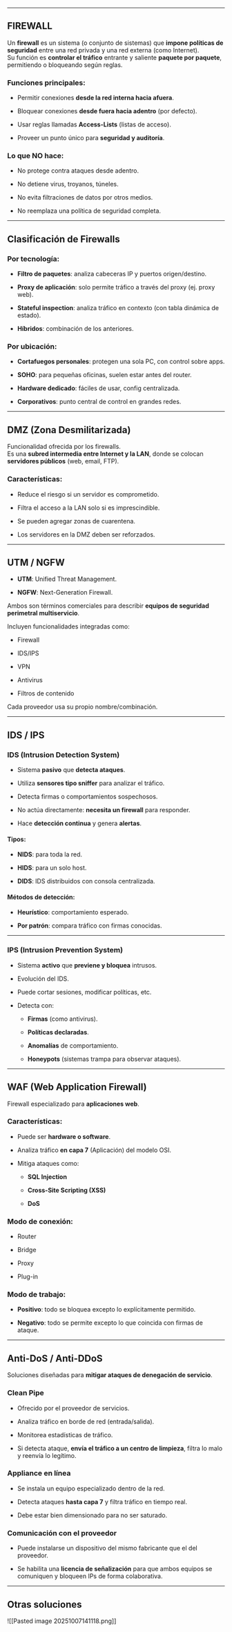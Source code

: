 -- -
## **FIREWALL**

Un **firewall** es un sistema (o conjunto de sistemas) que **impone políticas de seguridad** entre una red privada y una red externa (como Internet).  
Su función es **controlar el tráfico** entrante y saliente **paquete por paquete**, permitiendo o bloqueando según reglas.

### Funciones principales:

- Permitir conexiones **desde la red interna hacia afuera**.
    
- Bloquear conexiones **desde fuera hacia adentro** (por defecto).
    
- Usar reglas llamadas **Access-Lists** (listas de acceso).
    
- Proveer un punto único para **seguridad y auditoría**.
    

### Lo que **NO** hace:

- No protege contra ataques desde adentro.
    
- No detiene virus, troyanos, túneles.
    
- No evita filtraciones de datos por otros medios.
    
- No reemplaza una política de seguridad completa.
    

---

## **Clasificación de Firewalls**

### Por tecnología:

- **Filtro de paquetes**: analiza cabeceras IP y puertos origen/destino.
    
- **Proxy de aplicación**: solo permite tráfico a través del proxy (ej. proxy web).
    
- **Stateful inspection**: analiza tráfico en contexto (con tabla dinámica de estado).
    
- **Híbridos**: combinación de los anteriores.
    

### Por ubicación:

- **Cortafuegos personales**: protegen una sola PC, con control sobre apps.
    
- **SOHO**: para pequeñas oficinas, suelen estar antes del router.
    
- **Hardware dedicado**: fáciles de usar, config centralizada.
    
- **Corporativos**: punto central de control en grandes redes.
    

---

## **DMZ (Zona Desmilitarizada)**

Funcionalidad ofrecida por los firewalls.  
Es una **subred intermedia entre Internet y la LAN**, donde se colocan **servidores públicos** (web, email, FTP).

### Características:

- Reduce el riesgo si un servidor es comprometido.
    
- Filtra el acceso a la LAN solo si es imprescindible.
    
- Se pueden agregar zonas de cuarentena.
    
- Los servidores en la DMZ deben ser reforzados.
    

---

## **UTM / NGFW**

- **UTM**: Unified Threat Management.
    
- **NGFW**: Next-Generation Firewall.
    

Ambos son términos comerciales para describir **equipos de seguridad perimetral multiservicio**.

Incluyen funcionalidades integradas como:

- Firewall
    
- IDS/IPS
    
- VPN
    
- Antivirus
    
- Filtros de contenido
    

Cada proveedor usa su propio nombre/combinación.

---

## IDS / IPS

### **IDS** (Intrusion Detection System)

- Sistema **pasivo** que **detecta ataques**.
    
- Utiliza **sensores tipo sniffer** para analizar el tráfico.
    
- Detecta firmas o comportamientos sospechosos.
    
- No actúa directamente: **necesita un firewall** para responder.
    
- Hace **detección continua** y genera **alertas**.
    

#### Tipos:

- **NIDS**: para toda la red.
    
- **HIDS**: para un solo host.
    
- **DIDS**: IDS distribuidos con consola centralizada.
    

#### Métodos de detección:

- **Heurístico**: comportamiento esperado.
    
- **Por patrón**: compara tráfico con firmas conocidas.
    

---

### **IPS** (Intrusion Prevention System)

- Sistema **activo** que **previene y bloquea** intrusos.
    
- Evolución del IDS.
    
- Puede cortar sesiones, modificar políticas, etc.
    
- Detecta con:
    
    - **Firmas** (como antivirus).
        
    - **Políticas declaradas**.
        
    - **Anomalías** de comportamiento.
        
    - **Honeypots** (sistemas trampa para observar ataques).
        

---

## **WAF (Web Application Firewall)**

Firewall especializado para **aplicaciones web**.

### Características:

- Puede ser **hardware o software**.
    
- Analiza tráfico **en capa 7** (Aplicación) del modelo OSI.
    
- Mitiga ataques como:
    
    - **SQL Injection**
        
    - **Cross-Site Scripting (XSS)**
        
    - **DoS**
        

### Modo de conexión:

- Router
    
- Bridge
    
- Proxy
    
- Plug-in
    

### Modo de trabajo:

- **Positivo**: todo se bloquea excepto lo explícitamente permitido.
    
- **Negativo**: todo se permite excepto lo que coincida con firmas de ataque.
    

---

## **Anti-DoS / Anti-DDoS**

Soluciones diseñadas para **mitigar ataques de denegación de servicio**.

### Clean Pipe

- Ofrecido por el proveedor de servicios.
    
- Analiza tráfico en borde de red (entrada/salida).
    
- Monitorea estadísticas de tráfico.
    
- Si detecta ataque, **envía el tráfico a un centro de limpieza**, filtra lo malo y reenvía lo legítimo.
    

### Appliance en línea

- Se instala un equipo especializado dentro de la red.
    
- Detecta ataques **hasta capa 7** y filtra tráfico en tiempo real.
    
- Debe estar bien dimensionado para no ser saturado.
    

### Comunicación con el proveedor

- Puede instalarse un dispositivo del mismo fabricante que el del proveedor.
    
- Se habilita una **licencia de señalización** para que ambos equipos se comuniquen y bloqueen IPs de forma colaborativa.
    
---
## **Otras soluciones**

![[Pasted image 20251007141118.png]]